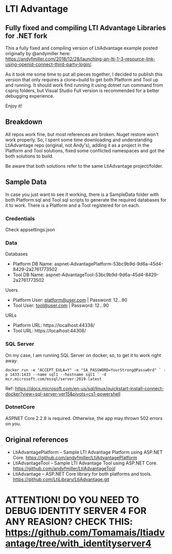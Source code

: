 # LTI Advantage
## Fully fixed and compiling LTI Advantage Libraries for .NET fork

This a fully fixed and compiling version of LtiAdvantage example posted originally by @andymiller here: https://andyfmiller.com/2018/12/28/launching-an-lti-1-3-resource-link-using-openid-connect-third-party-login/.

As it took me some time to put all pieces together, I decided to publish this version that only requires a clone+build to get both Platform and Tool up and running. It should work find running it using dotnet run command from csproj folders, but Visual Studio Full version is recommended for a better debugging experience.

Enjoy it!

## Breakdown
All repos work fine, but most references are broken. Nuget restore won't work properly. So, I spent some time downloading and understanding LtiAdvantage repo (original, not Andy's), adding it as a project in the Platform and Tool solutions, fixed some conflicted namespaces and got the both solutions to build.

Be aware that both solutions refer to the same LtiAdvantage project/folder.

## Sample Data
In case you just want to see it working, there is a SampleData folder with both Platform.sql and Tool.sql scripts to generate the required databases for it to work. There is a Platform and a Tool registered for on each.

### Credentials
Check appsettings.json

### Data
Databases
- Platform DB Name: aspnet-AdvantagePlatform-53bc9b9d-9d6a-45d4-8429-2a2761773502
- Tool DB Name: aspnet-AdvantageTool-53bc9b9d-9d6a-45d4-8429-2a2761773502

Users
- Platform User: platform@user.com | Password: 12...90
- Tool User: tool@user.com | Password: 12...90

URLs
- Platform URL: https://localhost:44338/
- Tool URL: https://localhost:44308/

### SQL Server
On my case, I am running SQL Server on docker, so, to get it to work right away:

```docker run -e "ACCEPT_EULA=Y" -e "SA_PASSWORD=YourStrong@Passw0rd" `
   -p 1433:1433 --name sql1 --hostname sql1 `
   -d mcr.microsoft.com/mssql/server:2019-latest```

Ref: https://docs.microsoft.com/en-us/sql/linux/quickstart-install-connect-docker?view=sql-server-ver15&pivots=cs1-powershell

### DotnetCore
ASPNET Core 2.2.8 is required. Otherwise, the app may thrown 502 errors on you.


## Original references
- LtiAdvantagePlatform – Sample LTI Advantage Platform using ASP.NET Core. https://github.com/andyfmiller/LtiAdvantagePlatform
- LtiAdvantageTool – Sample LTI Advantage Tool using ASP.NET Core. https://github.com/andyfmiller/LtiAdvantageTool
- LtiAdvantage – ASP.NET Core library for both platforms and tools. https://github.com/LtiLibrary/LtiAdvantage.git

# ATTENTION! DO YOU NEED TO DEBUG IDENTITY SERVER 4 FOR ANY REASION? CHECK THIS: https://github.com/Tomamais/ltiadvantage/tree/with_identityserver4
